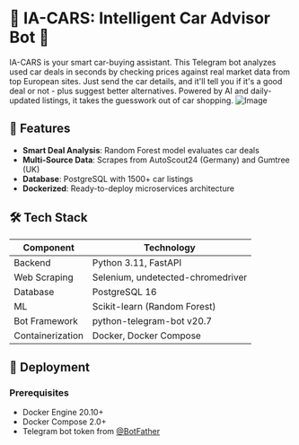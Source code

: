 # 🚗 IA-CARS: Intelligent Car Advisor Bot 🤖
IA-CARS is your smart car-buying assistant. This Telegram bot analyzes used car deals in seconds by checking prices against real market data from top European sites. Just send the car details, and it'll tell you if it's a good deal or not - plus suggest better alternatives. Powered by AI and daily-updated listings, it takes the guesswork out of car shopping.
![Image](https://github.com/user-attachments/assets/7050486b-66bb-4814-af95-e469578e862b)

## 🌟 Features

- **Smart Deal Analysis**: Random Forest model evaluates car deals
- **Multi-Source Data**: Scrapes from AutoScout24 (Germany) and Gumtree (UK)
- **Database**: PostgreSQL with 1500+ car listings
- **Dockerized**: Ready-to-deploy microservices architecture

## 🛠️ Tech Stack

| Component          | Technology                          |
|--------------------|-------------------------------------|
| Backend            | Python 3.11, FastAPI                |
| Web Scraping       | Selenium, undetected-chromedriver   |
| Database           | PostgreSQL 16                       |
| ML                 | Scikit-learn (Random Forest)        |
| Bot Framework      | python-telegram-bot v20.7           |
| Containerization   | Docker, Docker Compose              |

## 🚀 Deployment

### Prerequisites
- Docker Engine 20.10+
- Docker Compose 2.0+
- Telegram bot token from [@BotFather](https://t.me/BotFather)


